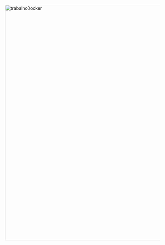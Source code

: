 <img width="1365" height="766" alt="trabalhoDocker" src="https://github.com/user-attachments/assets/cc0fe783-7ca4-4687-9930-9c3970dbafad" />
